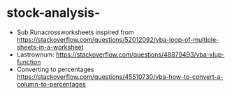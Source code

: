 # stock-analysis-
- Sub Runacrossworksheets inspired from https://stackoverflow.com/questions/52012092/vba-loop-of-multiple-sheets-in-a-worksheet
- Lastrownum: https://stackoverflow.com/questions/48879493/vba-xlup-function
- Converting to percentages https://stackoverflow.com/questions/45510730/vba-how-to-convert-a-column-to-percentages
